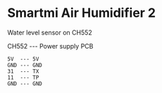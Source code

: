 # Smartmi Air Humidifier 2
Water level sensor on CH552

CH552 --- Power supply PCB

    5V  --- 5V
    GND --- GND
    31  --- TX
    11  --- TP
    GND --- GND
		
